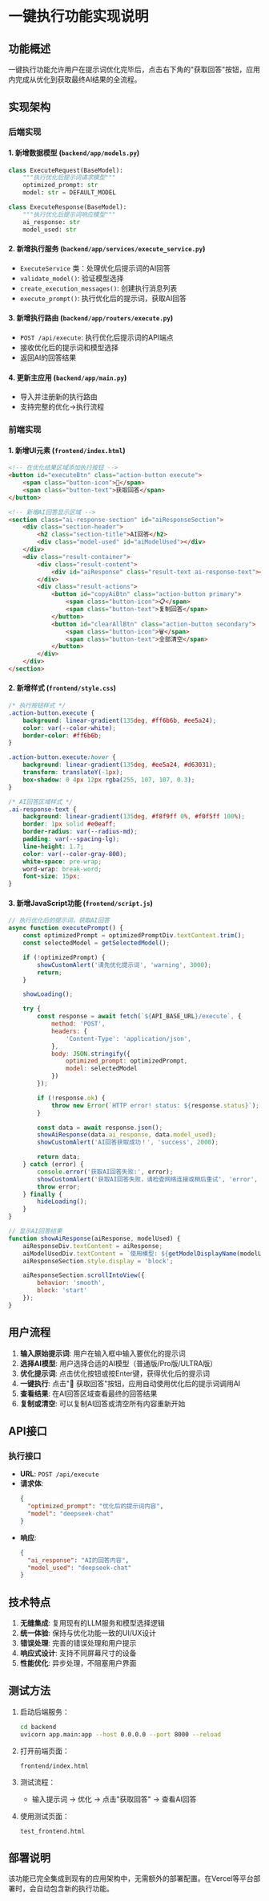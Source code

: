 # 一键执行功能实现说明

## 功能概述

一键执行功能允许用户在提示词优化完毕后，点击右下角的"获取回答"按钮，应用内完成从优化到获取最终AI结果的全流程。

## 实现架构

### 后端实现

#### 1. 新增数据模型 (`backend/app/models.py`)
```python
class ExecuteRequest(BaseModel):
    """执行优化后提示词请求模型"""
    optimized_prompt: str
    model: str = DEFAULT_MODEL

class ExecuteResponse(BaseModel):
    """执行优化后提示词响应模型"""
    ai_response: str
    model_used: str
```

#### 2. 新增执行服务 (`backend/app/services/execute_service.py`)
- `ExecuteService` 类：处理优化后提示词的AI回答
- `validate_model()`: 验证模型选择
- `create_execution_messages()`: 创建执行消息列表
- `execute_prompt()`: 执行优化后的提示词，获取AI回答

#### 3. 新增执行路由 (`backend/app/routers/execute.py`)
- `POST /api/execute`: 执行优化后提示词的API端点
- 接收优化后的提示词和模型选择
- 返回AI的回答结果

#### 4. 更新主应用 (`backend/app/main.py`)
- 导入并注册新的执行路由
- 支持完整的优化→执行流程

### 前端实现

#### 1. 新增UI元素 (`frontend/index.html`)
```html
<!-- 在优化结果区域添加执行按钮 -->
<button id="executeBtn" class="action-button execute">
    <span class="button-icon">🚀</span>
    <span class="button-text">获取回答</span>
</button>

<!-- 新增AI回答显示区域 -->
<section class="ai-response-section" id="aiResponseSection">
    <div class="section-header">
        <h2 class="section-title">AI回答</h2>
        <div class="model-used" id="aiModelUsed"></div>
    </div>
    <div class="result-container">
        <div class="result-content">
            <div id="aiResponse" class="result-text ai-response-text"></div>
        </div>
        <div class="result-actions">
            <button id="copyAiBtn" class="action-button primary">
                <span class="button-icon">📋</span>
                <span class="button-text">复制回答</span>
            </button>
            <button id="clearAllBtn" class="action-button secondary">
                <span class="button-icon">🗑️</span>
                <span class="button-text">全部清空</span>
            </button>
        </div>
    </div>
</section>
```

#### 2. 新增样式 (`frontend/style.css`)
```css
/* 执行按钮样式 */
.action-button.execute {
    background: linear-gradient(135deg, #ff6b6b, #ee5a24);
    color: var(--color-white);
    border-color: #ff6b6b;
}

.action-button.execute:hover {
    background: linear-gradient(135deg, #ee5a24, #d63031);
    transform: translateY(-1px);
    box-shadow: 0 4px 12px rgba(255, 107, 107, 0.3);
}

/* AI回答区域样式 */
.ai-response-text {
    background: linear-gradient(135deg, #f8f9ff 0%, #f0f5ff 100%);
    border: 1px solid #e0eaff;
    border-radius: var(--radius-md);
    padding: var(--spacing-lg);
    line-height: 1.7;
    color: var(--color-gray-800);
    white-space: pre-wrap;
    word-wrap: break-word;
    font-size: 15px;
}
```

#### 3. 新增JavaScript功能 (`frontend/script.js`)
```javascript
// 执行优化后的提示词，获取AI回答
async function executePrompt() {
    const optimizedPrompt = optimizedPromptDiv.textContent.trim();
    const selectedModel = getSelectedModel();

    if (!optimizedPrompt) {
        showCustomAlert('请先优化提示词', 'warning', 3000);
        return;
    }

    showLoading();

    try {
        const response = await fetch(`${API_BASE_URL}/execute`, {
            method: 'POST',
            headers: {
                'Content-Type': 'application/json',
            },
            body: JSON.stringify({
                optimized_prompt: optimizedPrompt,
                model: selectedModel
            })
        });

        if (!response.ok) {
            throw new Error(`HTTP error! status: ${response.status}`);
        }

        const data = await response.json();
        showAiResponse(data.ai_response, data.model_used);
        showCustomAlert('AI回答获取成功！', 'success', 2000);

        return data;
    } catch (error) {
        console.error('获取AI回答失败:', error);
        showCustomAlert('获取AI回答失败，请检查网络连接或稍后重试', 'error', 3500);
        throw error;
    } finally {
        hideLoading();
    }
}

// 显示AI回答结果
function showAiResponse(aiResponse, modelUsed) {
    aiResponseDiv.textContent = aiResponse;
    aiModelUsedDiv.textContent = `使用模型: ${getModelDisplayName(modelUsed)}`;
    aiResponseSection.style.display = 'block';

    aiResponseSection.scrollIntoView({
        behavior: 'smooth',
        block: 'start'
    });
}
```

## 用户流程

1. **输入原始提示词**: 用户在输入框中输入要优化的提示词
2. **选择AI模型**: 用户选择合适的AI模型（普通版/Pro版/ULTRA版）
3. **优化提示词**: 点击优化按钮或按Enter键，获得优化后的提示词
4. **一键执行**: 点击"🚀 获取回答"按钮，应用自动使用优化后的提示词调用AI
5. **查看结果**: 在AI回答区域查看最终的回答结果
6. **复制或清空**: 可以复制AI回答或清空所有内容重新开始

## API接口

### 执行接口
- **URL**: `POST /api/execute`
- **请求体**:
  ```json
  {
    "optimized_prompt": "优化后的提示词内容",
    "model": "deepseek-chat"
  }
  ```
- **响应**:
  ```json
  {
    "ai_response": "AI的回答内容",
    "model_used": "deepseek-chat"
  }
  ```

## 技术特点

1. **无缝集成**: 复用现有的LLM服务和模型选择逻辑
2. **统一体验**: 保持与优化功能一致的UI/UX设计
3. **错误处理**: 完善的错误处理和用户提示
4. **响应式设计**: 支持不同屏幕尺寸的设备
5. **性能优化**: 异步处理，不阻塞用户界面

## 测试方法

1. 启动后端服务：
   ```bash
   cd backend
   uvicorn app.main:app --host 0.0.0.0 --port 8000 --reload
   ```

2. 打开前端页面：
   ```
   frontend/index.html
   ```

3. 测试流程：
   - 输入提示词 → 优化 → 点击"获取回答" → 查看AI回答

4. 使用测试页面：
   ```
   test_frontend.html
   ```

## 部署说明

该功能已完全集成到现有的应用架构中，无需额外的部署配置。在Vercel等平台部署时，会自动包含新的执行功能。
